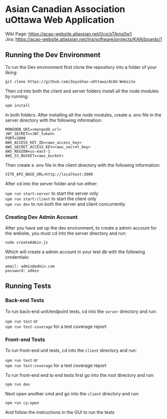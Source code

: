 # Asian Canadian Association uOttawa Web Application
Wiki Page: https://acao-website.atlassian.net/l/cp/sTAms0w1<br>
Jira: https://acao-website.atlassian.net/jira/software/projects/KAN/boards/1

## Running the Dev Environment
To run the Dev environment first clone the repository into a folder of your liking:

`git clone https://github.com/ZeyuShao-uOttawa/ACAO-Website`

Then cd into both the client and server folders install all the node modules by running:

`npm install`

In both folders. After installing all the node modules, create a .env file in the server directory with the following information:

`MONGODB_URI=<mongodb_url>` <br>
`JWT_SECRET=<JWT_token>` <br>
`PORT=3000` <br>
`AWS_ACCESS_KEY_ID=<aws_access_key>` <br>
`AWS_SECRET_ACCESS_KEY=<aws_secret_key>` <br> 
`AWS_REGION=us-east-1` <br>
`AWS_S3_BUCKET=<aws_bucket>` <br>

Then create a .env file in the client directory with the following information:

`VITE_API_BASE_URL=http://localhost:3000`<br>

After cd into the server folder and run either:

`npm run start:server` to start the server only<br>
`npm run start:client` to start the client only<br>
`npm run dev` to run both the server and client concurrently

### Creating Dev Admin Account
After you have set up the dev environment, to create a admin account for the website, you must cd into the server directory and run:

`node createAdmin.js`

Which will create a admin account in your test db with the following credentials:

`email: admin@admin.com`<br>
`password: admin`

## Running Tests

### Back-end Tests
To run back-end unit/endpoint tests, cd into the `server` directory and run:

`npm run test` or<br>
`npm run test-coverage` for a test coverage report

### Front-end Tests
To run front-end unit tests, cd into the `client` directory and run:

`npm run test` or<br>
`npm run test:coverage` for a test coverage report

To run front-end end to end tests first go into the root directory and run:

`npm run dev`

Next open another cmd and go into the `client` directory and run:

`npm run cy:open`

And follow the instructions in the GUI to run the tests